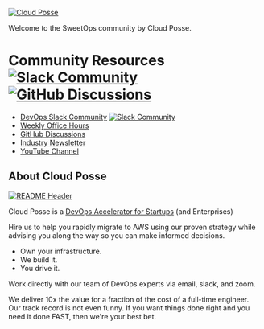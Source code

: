 
[![Cloud Posse][logo]](https://cpco.io/homepage)

Welcome to the SweetOps community by Cloud Posse.

<!-- markdownlint-disable -->
# Community Resources [![Slack Community](https://slack.cloudposse.com/badge.svg)](https://slack.cloudposse.com) [![GitHub Discussions](https://img.shields.io/github/discussions/cloudposse/community)](https://github.com/cloudposse/community/discussions)
<!-- markdownlint-restore -->


* [DevOps Slack Community](https://cloudposse.com/slack/) [![Slack Community](https://slack.cloudposse.com/badge.svg)](https://slack.cloudposse.com)
* [Weekly Office Hours](https://cloudposse.com/office-hours/)
* [GitHub Discussions](https://github.com/cloudposse/community/discussions)
* [Industry Newsletter](https://cloudposse.com/newsletter/)
* [YouTube Channel](https://www.youtube.com/playlist?list=PLhRztDM6Uvne8MUuwXrv2truMl6gVZ0D8)


## About Cloud Posse

[![README Header][readme_header_img]][readme_header_link]

Cloud Posse is a [DevOps Accelerator for Startups](https://cpco.io/homepage) (and Enterprises)

Hire us to help you rapidly migrate to AWS using our proven strategy while advising you along the way so you can make informed decisions.

* Own your infrastructure.
* We build it.
* You drive it.

Work directly with our team of DevOps experts via email, slack, and zoom.

We deliver 10x the value for a fraction of the cost of a full-time engineer. Our track record is not even funny. If you want things done right and you need it done FAST, then we're your best bet.

  [logo]: https://cloudposse.com/logo-300x69.svg
  [readme_header_img]: https://cloudposse.com/readme/header/img
  [readme_header_link]: https://cloudposse.com/readme/header/link?utm_source=github&utm_medium=readme&utm_campaign=cloudposse/.github&utm_content=readme_header_link
